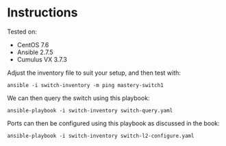 # Instructions

Tested on:
- CentOS 7.6
- Ansible 2.7.5
- Cumulus VX 3.7.3

Adjust the inventory file to suit your setup, and then test with:

    ansible -i switch-inventory -m ping mastery-switch1

We can then query the switch using this playbook:

    ansible-playbook -i switch-inventory switch-query.yaml

Ports can then be configured using this playbook as discussed in the book:

    ansible-playbook -i switch-inventory switch-l2-configure.yaml
